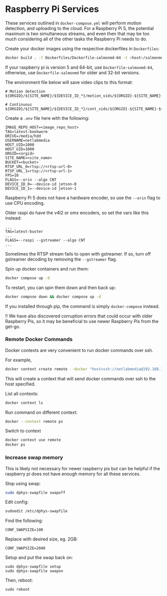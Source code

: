 # Raspberry Pi Services

These services outlined in `docker-compose.yml` will perform motion detection,
and uploading to the cloud. For a Raspberry Pi 5, the potential maximum is two
simultaneous streams, and even then that may be too much considering all of the
other tasks the Raspberry Pi needs to do.

Create your docker images using the respective dockerfiles in `Dockerfiles`:

```bash
docker build . -f Dockerfiles/Dockerfile-salmonmd-64 -t <host>/salmonmd:<tag>
```

If your raspberry pi is version 5 and 64-bit, use `Dockerfile-salmonmd-64`,
otherwise, use `Dockerfile-salmonmd` for older and 32-bit versions.

The environment file below will save video clips to this format:
```
# Motion detection
${ORGID}/${SITE_NAME}/${DEVICE_ID_*}/motion_vids/${ORGID}-${SITE_NAME}-${DEVICE_ID_*}_<yyyymmdd>_<hhmmss>_M.mp4

# Continuous
${ORGID}/${SITE_NAME}/${DEVICE_ID_*}/cont_vids/${ORGID}-${SITE_NAME}-${DEVICE_ID_*}_<yyyymmdd>_<hhmmss>_C.mp4
```

Create a `.env` file here with the following:
```
IMAGE_REPO_HOST=<image_repo_host>
TAG=latest-bookworm
DRIVE=/media/hdd
USERNAME=netlabmedia
HOST_UID=1000
HOST_GID=1000
ORGID=<orgid>
SITE_NAME=<site_name>
BUCKET=<bucket>
RTSP_URL_0=rtsp://<rtsp-url-0>
RTSP_URL_1=rtsp://<rtsp-url-1>
FPS=10
FLAGS=--orin --algo CNT
DEVICE_ID_0=--device-id jetson-0
DEVICE_ID_1=--device-id jetson-1
```

Raspberry Pi 5 does not have a hardware encoder, so use the `--orin` flag to
use CPU encoding.


Older raspi do have the v4l2 or omx encoders, so set the vars like this
instead:

```
...
TAG=latest-buster
...
FLAGS=--raspi --gstreamer --algo CNT
...
```

Sometimes the RTSP stream fails to open with gstreamer. If so, turn off
gstreamer decoding by removing the `--gstreamer` flag.

Spin up docker containers and run them:
```bash
docker compose up -d
```

To restart, you can spin them down and then back up:
```bash
docker compose down && docker compose up -d
```

If you installed through pip, the command is simply `docker-compose` instead.

!! We have also discovered corruption errors that could occur with older
Raspberry Pis, so it may be beneficial to use newer Raspberry Pis from the
get-go.

### Remote Docker Commands

Docker contexts are very convenient to run docker commands over ssh.

For example,

```bash
docker context create remote --docker "host=ssh://netlabmedia@192.168.1.5"
```

This will create a context that will send docker commands over ssh to the host specified.

List all contexts:
```bash
docker context ls
```

Run command on different context:
```bash
docker --context remote ps
```

Switch to context
```bash
docker context use remote
docker ps
```

### Increase swap memory

This is likely not necessary for newer raspberry pis but can be helpful if the
raspberry pi does not have enough memory for all these services.

Stop using swap:
```bash
sudo dphys-swapfile swapoff
```

Edit config:
```bash
sudoedit /etc/dphys-swapfile
```

Find the following:
```
CONF_SWAPSIZE=100
```

Replace with desired size, eg. 2GB:
```
CONF_SWAPSIZE=2048
```

Setup and put the swap back on:
```
sudo dphys-swapfile setup
sudo dphys-swapfile swapon
```

Then, reboot:
```
sudo reboot
```
